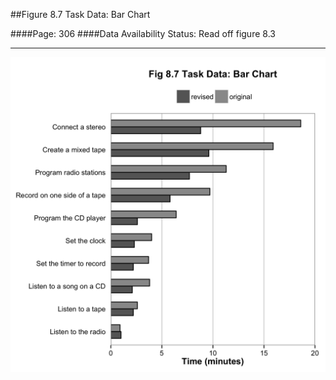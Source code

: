 ##Figure 8.7 Task Data: Bar Chart

####Page: 306
####Data Availability Status: Read off figure 8.3
***
![`Task Data: Bar Chart`](fig08-07_task-data-bar-chart.png)


